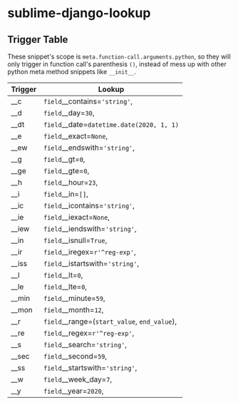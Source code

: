 # sublime-django-lookup

## Trigger Table

These snippet's scope is `meta.function-call.arguments.python`, so they will only trigger in function call's parenthesis `()`, instead of mess up with other python meta method snippets like `__init__`.

| Trigger | Lookup |
|---|---|
| __c   | `field`__contains=`'string'`,                |
| __d   | `field`__day=`30`,                           |
| __dt  | `field`__date=`datetime.date(2020, 1, 1)`    |
| __e   | `field`__exact=`None`,                       |
| __ew  | `field`__endswith=`'string'`,                |
| __g   | `field`__gt=`0`,                             |
| __ge  | `field`__gte=`0`,                            |
| __h   | `field`__hour=`23`,                          |
| __i   | `field`__in=`[]`,                            |
| __ic  | `field`__icontains=`'string'`,               |
| __ie  | `field`__iexact=`None`,                      |
| __iew | `field`__iendswith=`'string'`,               |
| __in  | `field`__isnull=`True`,                      |
| __ir  | `field`__iregex=`r'^reg-exp'`,               |
| __iss | `field`__istartswith=`'string'`,             |
| __l   | `field`__lt=`0`,                             |
| __le  | `field`__lte=`0`,                            |
| __min | `field`__minute=`59`,                        |
| __mon | `field`__month=`12`,                         |
| __r   | `field`__range=(`start_value`, `end_value`), |
| __re  | `field`__regex=`r'^reg-exp'`,                |
| __s   | `field`__search=`'string'`,                  |
| __sec | `field`__second=`59`,                        |
| __ss  | `field`__startswith=`'string'`,              |
| __w   | `field`__week_day=`7`,                       |
| __y   | `field`__year=`2020`,                        |
